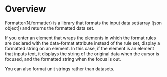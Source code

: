 Overview
===

Formatter(N.formatter) is a library that formats the input data set(array [json object]) and returns the formatted data set.

<p class="alert">If you enter an element that wraps the elements in which the format rules are declared with the data-format attribute instead of the rule set, display a formatted string on an element. 
In this case, if the element is an element that inputs text, it displays the string of the original data when the cursor is focused, and the formatted string when the focus is out.</p>
<p class="alert">You can also format unit strings rather than datasets.</p>